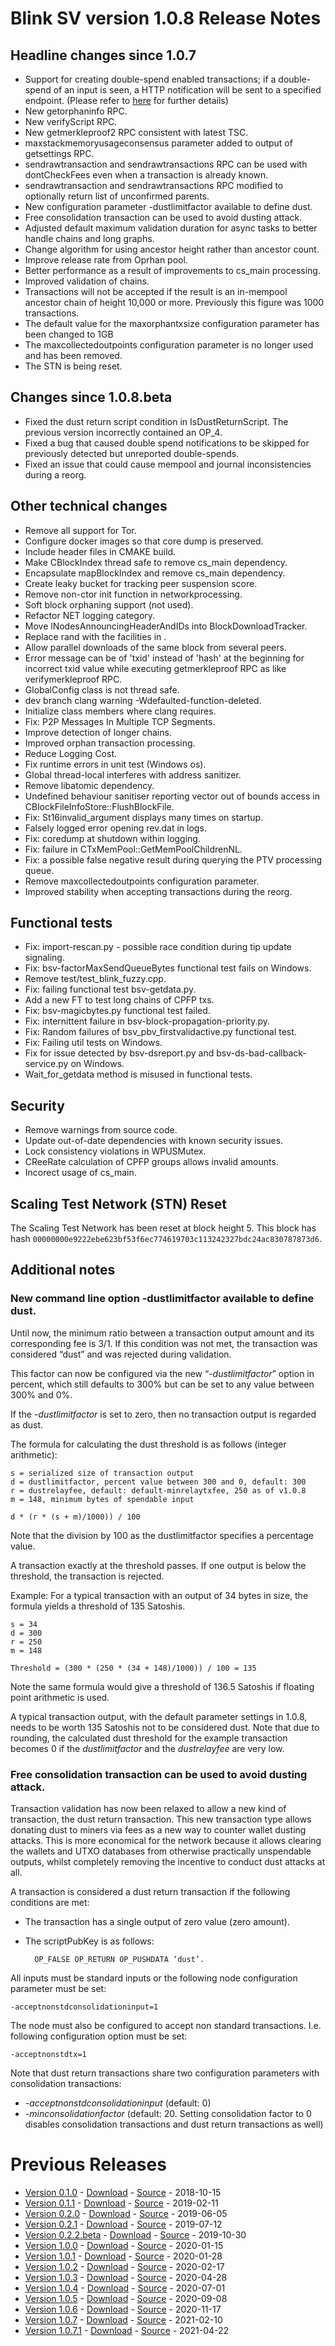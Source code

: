 # Blink SV version 1.0.8 Release Notes

## Headline changes since 1.0.7
* Support for creating double-spend enabled transactions; if a double-spend of an input is seen,
a HTTP notification will be sent to a specified endpoint. (Please refer to
[here](https://github.com/blink-sv-specs/protocol/double-spend-notifications.md) for further details)
* New getorphaninfo RPC.
* New verifyScript RPC.
* New getmerkleproof2 RPC consistent with latest TSC.
* maxstackmemoryusageconsensus parameter added to output of getsettings RPC.
* sendrawtransaction and sendrawtransactions RPC can be used with dontCheckFees even when a transaction is already known.
* sendrawtransaction and sendrawtransactions RPC modified to optionally return list of unconfirmed parents.
* New configuration parameter -dustlimitfactor available to define dust.
* Free consolidation transaction can be used to avoid dusting attack. 
* Adjusted default maximum validation duration for async tasks to better handle chains and long graphs.
* Change algorithm for using ancestor height rather than ancestor count.
* Improve release rate from Oprhan pool.
* Better performance as a result of improvements to cs_main processing.
* Improved validation of chains.
* Transactions will not be accepted if the result is an in-mempool ancestor chain of height 10,000 or more. Previously this figure was 1000 transactions.
* The default value for the maxorphantxsize configuration parameter has been changed to 1GB
* The maxcollectedoutpoints configuration parameter is no longer used and has been removed.
* The STN is being reset.

## Changes since 1.0.8.beta
* Fixed the dust return script condition in IsDustReturnScript. The previous version incorrectly contained an OP_4.
* Fixed a bug that caused double spend notifications to be skipped for previously detected but unreported double-spends.
* Fixed an issue that could cause mempool and journal inconsistencies during a reorg.

## Other technical changes
* Remove all support for Tor.
* Configure docker images so that core dump is preserved.
* Include header files in CMAKE build.
* Make CBlockIndex thread safe to remove cs_main dependency.
* Encapsulate mapBlockIndex and remove cs_main dependency.
* Create leaky bucket for tracking peer suspension score.
* Remove non-ctor init function in networkprocessing.
* Soft block orphaning support (not used).
* Refactor NET logging category.
* Move lNodesAnnouncingHeaderAndIDs into BlockDownloadTracker.
* Replace rand with the facilities in <random>.
* Allow parallel downloads of the same block from several peers.
* Error message can be of 'txid' instead of 'hash' at the beginning for incorrect txid value while executing getmerkleproof RPC as like verifymerkleproof RPC.
* GlobalConfig class is not thread safe.
* dev branch clang warning -Wdefaulted-function-deleted.
* Initialize class members where clang requires.
* Fix: P2P Messages In Multiple TCP Segments.
* Improve detection of longer chains.
* Improved orphan transaction processing.
* Reduce Logging Cost.
* Fix runtime errors in unit test (Windows os).
* Global thread-local interferes with address sanitizer.
* Remove libatomic dependency.
* Undefined behaviour sanitiser reporting vector out of bounds access in CBlockFileInfoStore::FlushBlockFile.
* Fix: St16invalid_argument displays many times on startup.
* Falsely logged error opening rev<xxxx>.dat in logs.
* Fix: coredump at shutdown within logging.
* Fix: failure in CTxMemPool::GetMemPoolChildrenNL.
* Fix: a possible false negative result during querying the PTV processing queue.
* Remove maxcollectedoutpoints configuration parameter.
* Improved stability when accepting transactions during the reorg.

## Functional tests
* Fix: import-rescan.py - possible race condition during tip update signaling.
* Fix: bsv-factorMaxSendQueueBytes functional test fails on Windows.
* Remove test/test_blink_fuzzy.cpp.
* Fix: failing functional test bsv-getdata.py.
* Add a new FT to test long chains of CPFP txs.
* Fix: bsv-magicbytes.py functional test failed.
* Fix: internittent failure in bsv-block-propagation-priority.py.
* Fix: Random failures of bsv_pbv_firstvalidactive.py functional test.
* Fix: Failing util tests on Windows.
* Fix for issue detected by bsv-dsreport.py and bsv-ds-bad-callback-service.py on Windows.
* Wait_for_getdata method is misused in functional tests.

## Security
* Remove warnings from source code.
* Update out-of-date dependencies with known security issues.
* Lock consistency violations in WPUSMutex.
* CReeRate calculation of CPFP groups allows invalid amounts.
* Incorect usage of cs_main.

## Scaling Test Network (STN) Reset
The Scaling Test Network has been reset at block height 5. This block has hash 
`00000000e9222ebe623bf53f6ec774619703c113242327bdc24ac830787873d6`.

## Additional notes

### New command line option -dustlimitfactor available to define dust.

Until now, the minimum ratio between a transaction output amount and its corresponding fee is 3/1.
If this condition was not met, the transaction was considered “dust” and was rejected during validation.

This factor can now be configured via the new “*-dustlimitfactor*” option in percent, which still defaults
to 300% but can be set to any value between 300% and 0%.

If the *-dustlimitfactor* is set to zero, then no transaction output is regarded as dust.

The formula for calculating the dust threshold is as follows (integer arithmetic):

    s = serialized size of transaction output
    d = dustlimitfactor, percent value between 300 and 0, default: 300
    r = dustrelayfee, default: default-minrelaytxfee, 250 as of v1.0.8
    m = 148, minimum bytes of spendable input
    
    d * (r * (s + m)/1000)) / 100

Note that the division by 100 as the dustlimitfactor specifies a percentage value.

A transaction exactly at the threshold passes. If one output is below the threshold, the transaction is rejected.

Example: For a typical transaction with an output of 34 bytes in size, the formula yields a threshold of 135 Satoshis.

    s = 34
    d = 300
    r = 250
    m = 148
    
    Threshold = (300 * (250 * (34 + 148)/1000)) / 100 = 135

Note the same formula would give a threshold of 136.5 Satoshis if floating point arithmetic is used.

A typical transaction output, with the default parameter settings in 1.0.8, needs to be worth 135
Satoshis not to be considered dust. Note that due to rounding, the calculated dust threshold for the
example transaction becomes 0 if the *dustlimitfactor* and the *dustrelayfee* are very low.

### Free consolidation transaction can be used to avoid dusting attack.

Transaction validation has now been relaxed to allow a new kind of transaction, the dust return transaction.
This new transaction type allows donating dust to miners via fees as a new way to counter wallet dusting attacks.
This is more economical for the network because it allows clearing the wallets and UTXO databases from otherwise
practically unspendable outputs, whilst completely removing the incentive to conduct dust attacks at all.

A transaction is considered a dust return transaction if the following conditions are met:

- The transaction has a single output of zero value (zero amount).
- The scriptPubKey is as follows:

        OP_FALSE OP_RETURN OP_PUSHDATA ‘dust’.

All inputs must be standard inputs or the following node configuration parameter must be set:

    -acceptnonstdconsolidationinput=1

The node must also be configured to accept non standard transactions. I.e. following configuration option must be set:

    -acceptnonstdtx=1

Note that dust return transactions share two configuration parameters with consolidation transactions:

- *-acceptnonstdconsolidationinput* (default: 0)
- *-minconsolidationfactor* (default: 20. Setting consolidation factor to 0 disables consolidation transactions and dust return transactions as well)

# Previous Releases
* [Version 0.1.0](release-notes-v0.1.0.md) - [Download](https://download.blinksv.io/blinksv/0.1.0/) - [Source](https://github.com/blink-sv/blink-sv/tree/v0.1.0) - 2018-10-15
* [Version 0.1.1](release-notes-v0.1.1.md) - [Download](https://download.blinksv.io/blinksv/0.1.1/) - [Source](https://github.com/blink-sv/blink-sv/tree/v0.1.1) - 2019-02-11
* [Version 0.2.0](release-notes-v0.2.0.md) - [Download](https://download.blinksv.io/blinksv/0.2.0/) - [Source](https://github.com/blink-sv/blink-sv/tree/v0.2.0) - 2019-06-05
* [Version 0.2.1](release-notes-v0.2.1.md) - [Download](https://download.blinksv.io/blinksv/0.2.1/) - [Source](https://github.com/blink-sv/blink-sv/tree/v0.2.1) - 2019-07-12
* [Version 0.2.2.beta](release-notes-v0.2.2-beta.md) - [Download](https://download.blinksv.io/blinksv/0.2.2.beta/) - [Source](https://github.com/blink-sv/blink-sv/tree/v0.2.2.beta) - 2019-10-30
* [Version 1.0.0](release-notes-v1.0.0.md) - [Download](https://download.blinksv.io/blinksv/1.0.0/) - [Source](https://github.com/blink-sv/blink-sv/tree/v1.0.0) - 2020-01-15
* [Version 1.0.1](release-notes-v1.0.1.md) - [Download](https://download.blinksv.io/blinksv/1.0.1/) - [Source](https://github.com/blink-sv/blink-sv/tree/v1.0.1) - 2020-01-28
* [Version 1.0.2](release-notes-v1.0.2.md) - [Download](https://download.blinksv.io/blinksv/1.0.2/) - [Source](https://github.com/blink-sv/blink-sv/tree/v1.0.2) - 2020-02-17
* [Version 1.0.3](release-notes-v1.0.3.md) - [Download](https://download.blinksv.io/blinksv/1.0.3/) - [Source](https://github.com/blink-sv/blink-sv/tree/v1.0.3) - 2020-04-28
* [Version 1.0.4](release-notes-v1.0.4.md) - [Download](https://download.blinksv.io/blinksv/1.0.4/) - [Source](https://github.com/blink-sv/blink-sv/tree/v1.0.4) - 2020-07-01
* [Version 1.0.5](release-notes-v1.0.5.md) - [Download](https://download.blinksv.io/blinksv/1.0.5/) - [Source](https://github.com/blink-sv/blink-sv/tree/v1.0.5) - 2020-09-08
* [Version 1.0.6](release-notes-v1.0.6.md) - [Download](https://download.blinksv.io/blinksv/1.0.6/) - [Source](https://github.com/blink-sv/blink-sv/tree/v1.0.6) - 2020-11-17
* [Version 1.0.7](release-notes-v1.0.7.md) - [Download](https://download.blinksv.io/blinksv/1.0.7/) - [Source](https://github.com/blink-sv/blink-sv/tree/v1.0.7) - 2021-02-10
* [Version 1.0.7.1](release-notes-v1.0.7.1.md) - [Download](https://download.blinksv.io/blinksv/1.0.7.1/) - [Source](https://github.com/blink-sv/blink-sv/tree/v1.0.7.1) - 2021-04-22

